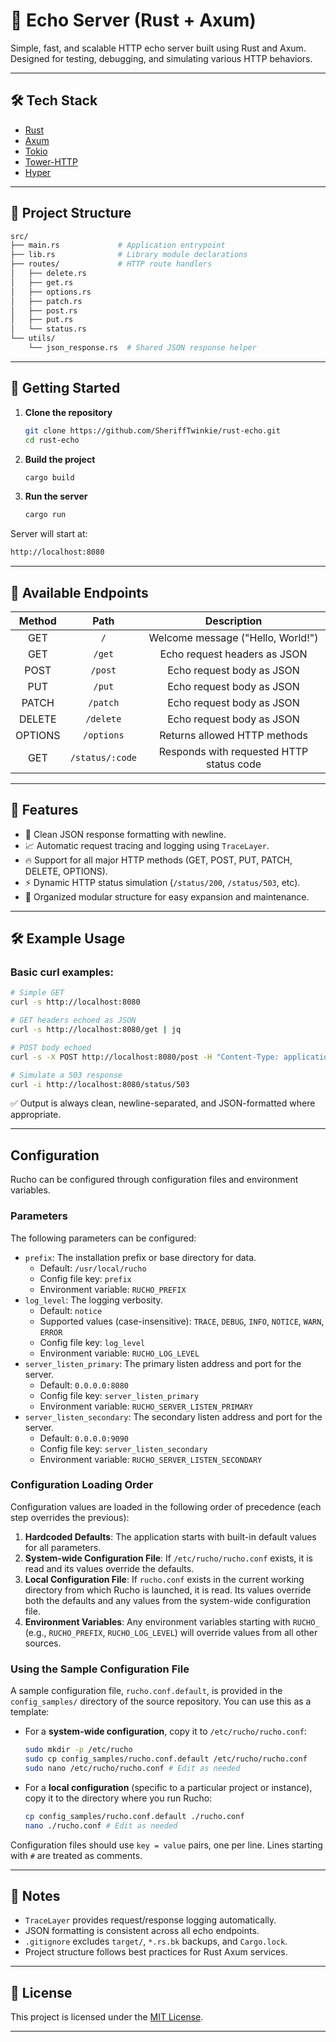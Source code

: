 # 🚀 Echo Server (Rust + Axum)

Simple, fast, and scalable HTTP echo server built using Rust and Axum.  
Designed for testing, debugging, and simulating various HTTP behaviors.

---

## 🛠 Tech Stack

- [Rust](https://www.rust-lang.org/)
- [Axum](https://docs.rs/axum/latest/axum/)
- [Tokio](https://tokio.rs/)
- [Tower-HTTP](https://docs.rs/tower-http/latest/tower_http/)
- [Hyper](https://hyper.rs/)

---

## 📂 Project Structure

```bash
src/
├── main.rs             # Application entrypoint
├── lib.rs              # Library module declarations
├── routes/             # HTTP route handlers
│   ├── delete.rs
│   ├── get.rs
│   ├── options.rs
│   ├── patch.rs
│   ├── post.rs
│   ├── put.rs
│   └── status.rs
└── utils/
    └── json_response.rs  # Shared JSON response helper
```

---

## 🚀 Getting Started

1. **Clone the repository**
   ```bash
   git clone https://github.com/SheriffTwinkie/rust-echo.git
   cd rust-echo
   ```

2. **Build the project**
   ```bash
   cargo build
   ```

3. **Run the server**
   ```bash
   cargo run
   ```

Server will start at:

```bash
http://localhost:8080
```

---

## 📜 Available Endpoints

| Method   | Path              | Description                                      |
|:--------:|:------------------:|:------------------------------------------------:|
| GET      | `/`                | Welcome message ("Hello, World!")                |
| GET      | `/get`             | Echo request headers as JSON                    |
| POST     | `/post`            | Echo request body as JSON                       |
| PUT      | `/put`             | Echo request body as JSON                       |
| PATCH    | `/patch`           | Echo request body as JSON                       |
| DELETE   | `/delete`          | Echo request body as JSON                       |
| OPTIONS  | `/options`         | Returns allowed HTTP methods                   |
| GET      | `/status/:code`    | Responds with requested HTTP status code        |

---

## 🧹 Features

- 📜 Clean JSON response formatting with newline.
- 📈 Automatic request tracing and logging using `TraceLayer`.
- 🔥 Support for all major HTTP methods (GET, POST, PUT, PATCH, DELETE, OPTIONS).
- ⚡ Dynamic HTTP status simulation (`/status/200`, `/status/503`, etc).
- 🧹 Organized modular structure for easy expansion and maintenance.

---

## 🛠 Example Usage

### Basic curl examples:

```bash
# Simple GET
curl -s http://localhost:8080

# GET headers echoed as JSON
curl -s http://localhost:8080/get | jq

# POST body echoed
curl -s -X POST http://localhost:8080/post -H "Content-Type: application/json" -d "{\"test\": \"value\"}" | jq

# Simulate a 503 response
curl -i http://localhost:8080/status/503
```

✅ Output is always clean, newline-separated, and JSON-formatted where appropriate.

---

## Configuration

Rucho can be configured through configuration files and environment variables.

### Parameters

The following parameters can be configured:

*   `prefix`: The installation prefix or base directory for data.
    *   Default: `/usr/local/rucho`
    *   Config file key: `prefix`
    *   Environment variable: `RUCHO_PREFIX`
*   `log_level`: The logging verbosity.
    *   Default: `notice`
    *   Supported values (case-insensitive): `TRACE`, `DEBUG`, `INFO`, `NOTICE`, `WARN`, `ERROR`
    *   Config file key: `log_level`
    *   Environment variable: `RUCHO_LOG_LEVEL`
*   `server_listen_primary`: The primary listen address and port for the server.
    *   Default: `0.0.0.0:8080`
    *   Config file key: `server_listen_primary`
    *   Environment variable: `RUCHO_SERVER_LISTEN_PRIMARY`
*   `server_listen_secondary`: The secondary listen address and port for the server.
    *   Default: `0.0.0.0:9090`
    *   Config file key: `server_listen_secondary`
    *   Environment variable: `RUCHO_SERVER_LISTEN_SECONDARY`

### Configuration Loading Order

Configuration values are loaded in the following order of precedence (each step overrides the previous):

1.  **Hardcoded Defaults**: The application starts with built-in default values for all parameters.
2.  **System-wide Configuration File**: If `/etc/rucho/rucho.conf` exists, it is read and its values override the defaults.
3.  **Local Configuration File**: If `rucho.conf` exists in the current working directory from which Rucho is launched, it is read. Its values override both the defaults and any values from the system-wide configuration file.
4.  **Environment Variables**: Any environment variables starting with `RUCHO_` (e.g., `RUCHO_PREFIX`, `RUCHO_LOG_LEVEL`) will override values from all other sources.

### Using the Sample Configuration File

A sample configuration file, `rucho.conf.default`, is provided in the `config_samples/` directory of the source repository.
You can use this as a template:

*   For a **system-wide configuration**, copy it to `/etc/rucho/rucho.conf`:
    ```bash
    sudo mkdir -p /etc/rucho
    sudo cp config_samples/rucho.conf.default /etc/rucho/rucho.conf
    sudo nano /etc/rucho/rucho.conf # Edit as needed
    ```
*   For a **local configuration** (specific to a particular project or instance), copy it to the directory where you run Rucho:
    ```bash
    cp config_samples/rucho.conf.default ./rucho.conf
    nano ./rucho.conf # Edit as needed
    ```

Configuration files should use `key = value` pairs, one per line. Lines starting with `#` are treated as comments.

---

## 📝 Notes

- `TraceLayer` provides request/response logging automatically.
- JSON formatting is consistent across all echo endpoints.
- `.gitignore` excludes `target/`, `*.rs.bk` backups, and `Cargo.lock`.
- Project structure follows best practices for Rust Axum services.

---

## 📢 License

This project is licensed under the [MIT License](LICENSE).

---
